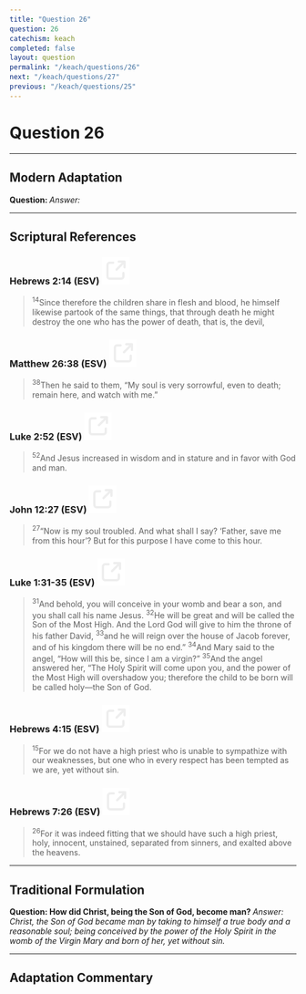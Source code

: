 ```yaml
---
title: "Question 26"
question: 26
catechism: keach
completed: false
layout: question
permalink: "/keach/questions/26"
next: "/keach/questions/27"
previous: "/keach/questions/25"
---
```

# Question 26
---
## Modern Adaptation
<strong>
    Question:
</strong>

<em>
    Answer:
</em>

---
## Scriptural References
### Hebrews 2:14 (ESV) <a href="https://biblegateway.com/passage/?search=Hebrews+2%3A14&version=ESV"><img src="/assets/svg/link.svg"/></a>
> <sup>14</sup>Since therefore the children share in flesh and blood, he himself likewise partook of the same things, that through death he might destroy the one who has the power of death, that is, the devil,

### Matthew 26:38 (ESV) <a href="https://biblegateway.com/passage/?search=Matthew+26%3A38&version=ESV"><img src="/assets/svg/link.svg"/></a>
> <sup>38</sup>Then he said to them, “My soul is very sorrowful, even to death; remain here, and watch with me.”

### Luke 2:52 (ESV) <a href="https://biblegateway.com/passage/?search=Luke+2%3A52&version=ESV"><img src="/assets/svg/link.svg"/></a>
> <sup>52</sup>And Jesus increased in wisdom and in stature and in favor with God and man.

### John 12:27 (ESV) <a href="https://biblegateway.com/passage/?search=John+12%3A27&version=ESV"><img src="/assets/svg/link.svg"/></a>
> <sup>27</sup>“Now is my soul troubled. And what shall I say? ‘Father, save me from this hour’? But for this purpose I have come to this hour.

### Luke 1:31-35 (ESV) <a href="https://biblegateway.com/passage/?search=Luke+1%3A31-35&version=ESV"><img src="/assets/svg/link.svg"/></a>
> <sup>31</sup>And behold, you will conceive in your womb and bear a son, and you shall call his name Jesus.
> <sup>32</sup>He will be great and will be called the Son of the Most High. And the Lord God will give to him the throne of his father David,
> <sup>33</sup>and he will reign over the house of Jacob forever, and of his kingdom there will be no end.”
> <sup>34</sup>And Mary said to the angel, “How will this be, since I am a virgin?”
> <sup>35</sup>And the angel answered her, “The Holy Spirit will come upon you, and the power of the Most High will overshadow you; therefore the child to be born will be called holy—the Son of God.

### Hebrews 4:15 (ESV) <a href="https://biblegateway.com/passage/?search=Hebrews+4%3A15&version=ESV"><img src="/assets/svg/link.svg"/></a>
> <sup>15</sup>For we do not have a high priest who is unable to sympathize with our weaknesses, but one who in every respect has been tempted as we are, yet without sin.

### Hebrews 7:26 (ESV) <a href="https://biblegateway.com/passage/?search=Hebrews+7%3A26&version=ESV"><img src="/assets/svg/link.svg"/></a>
> <sup>26</sup>For it was indeed fitting that we should have such a high priest, holy, innocent, unstained, separated from sinners, and exalted above the heavens.

---
## Traditional Formulation
<strong>
    Question: How did Christ, being the Son of God, become man?
</strong>

<em>
    Answer: Christ, the Son of God became man by taking to himself a true body and a reasonable soul; being conceived by the power of the Holy Spirit in the womb of the Virgin Mary and born of her, yet without sin.
</em>

---
## Adaptation Commentary
